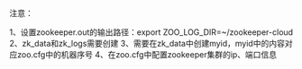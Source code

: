
注意：

1、设置zookeeper.out的输出路径：export ZOO_LOG_DIR=~/zookeeper-cloud
2、zk_data和zk_logs需要创建
3、需要在zk_data中创建myid，myid中的内容对应zoo.cfg中的机器序号
4、在zoo.cfg中配置zookeeper集群的ip、端口信息

